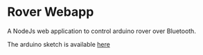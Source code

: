 Rover Webapp
============

A NodeJs web application to control arduino rover over Bluetooth.

The arduino sketch is available [here](https://github.com/interactive-object/robot-webapp/blob/master/sketch/robot_bluetooth/robot_bluetooth.ino)

